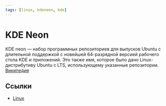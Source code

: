 ```yaml
---
tags: [linux, kdeneon, kde]
---
```

# KDE Neon

KDE neon — набор программных репозиториев для выпусков Ubuntu с длительной поддержкой с новейшей 64-разрядной версией рабочего стола KDE и приложений. Это также имя, которое было дано Linux-дистрибутиву Ubuntu с LTS, использующему указанные репозитории. [Википедия](https://ru.wikipedia.org/wiki/KDE_neon)

## Ссылки

* [Linux](Linux.md)
